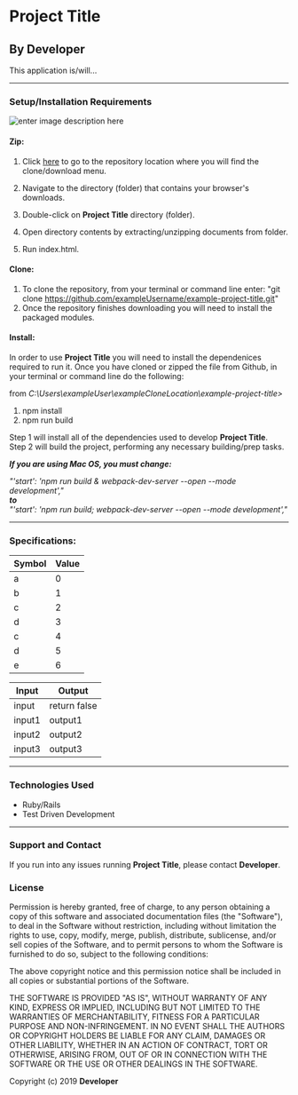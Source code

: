 # Project Title

## By **Developer**

This application is/will...
- - - -
### Setup/Installation Requirements

![enter image description here](https://i.imgur.com/UStodOA.jpg "read")

#### Zip:

1. Click [here](https://github.com/exampleUsername/example-project-title.git) to go to the repository location where you will find the clone/download menu.

 2. Navigate to the directory (folder) that contains your browser's downloads.
 3. Double-click on **Project Title** directory (folder).
 4. Open directory contents by extracting/unzipping documents from folder.
 5. Run index.html.

#### Clone:

 1. To clone the repository, from your terminal or command line enter: "git clone  https://github.com/exampleUsername/example-project-title.git"
 2. Once the repository finishes downloading you will need to install the packaged modules.

#### Install:
In order to use **Project Title** you will need to install the dependenices required to run it. Once you have cloned or zipped the file from Github, in your terminal or command line do the following:

from _C:\Users\exampleUser\exampleCloneLocation\example-project-title>_  
1. npm install
2. npm run build

Step 1 will install all of the dependencies used to develop **Project Title**.  
Step 2 will build the project, performing any necessary building/prep tasks.

**_If you are using Mac OS, you must change:_**

_"'start': 'npm run build & webpack-dev-server --open --mode development',"_  
**_to_**  
_"'start': 'npm run build; webpack-dev-server --open --mode development',"_

- - - -

### Specifications:

|Symbol| Value  |
|---|---|
|a|0|
|b|1|
|c|2|
|d|3|
|c|4|
|d|5|
|e|6|

|Input|Output|
|---|---|
|input|return false|
|input1|output1|
|input2|output2|
|input3|output3|
- - - -

### Technologies Used

 - Ruby/Rails
 - Test Driven Development

- - - -
### Support and Contact

If you run into any issues running **Project Title**, please contact **Developer**.

### License

Permission is hereby granted, free of charge, to any person obtaining a copy of this software and associated documentation files (the "Software"), to deal in the Software without restriction, including without limitation the rights to use, copy, modify, merge, publish, distribute, sublicense, and/or sell copies of the Software, and to permit persons to whom the Software is furnished to do so, subject to the following conditions:

The above copyright notice and this permission notice shall be included in all copies or substantial portions of the Software.

THE SOFTWARE IS PROVIDED "AS IS", WITHOUT WARRANTY OF ANY KIND, EXPRESS OR IMPLIED, INCLUDING BUT NOT LIMITED TO THE WARRANTIES OF MERCHANTABILITY, FITNESS FOR A PARTICULAR PURPOSE AND NON-INFRINGEMENT. IN NO EVENT SHALL THE AUTHORS OR COPYRIGHT HOLDERS BE LIABLE FOR ANY CLAIM, DAMAGES OR OTHER LIABILITY, WHETHER IN AN ACTION OF CONTRACT, TORT OR OTHERWISE, ARISING FROM, OUT OF OR IN CONNECTION WITH THE SOFTWARE OR THE USE OR OTHER DEALINGS IN THE SOFTWARE.

Copyright (c) 2019 **Developer**
